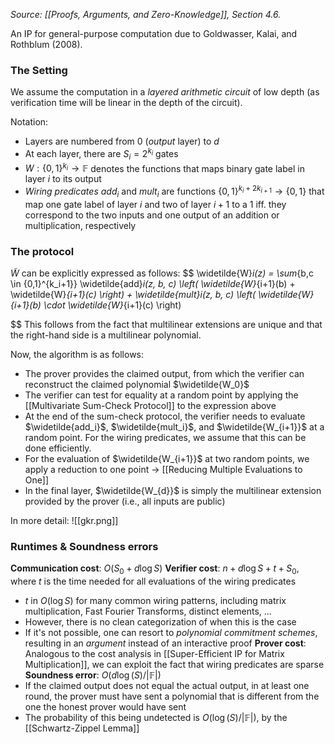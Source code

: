 *Source: [[Proofs, Arguments, and Zero-Knowledge]], Section 4.6.*

An IP for general-purpose computation due to Goldwasser, Kalai, and Rothblum (2008).
### The Setting
We assume the computation in a *layered arithmetic circuit* of low depth (as verification time will be linear in the depth of the circuit).

Notation:
- Layers are numbered from $0$ (*output* layer) to $d$
- At each layer, there are $S_i = 2^{k_i}$ gates
- $W: \{0, 1\}^{k_i} \rightarrow \mathbb{F}$ denotes the functions that maps binary gate label in layer $i$ to its output
- *Wiring predicates* $add_i$ and $mult_i$ are functions $\{0, 1\}^{k_i + 2 k_{i + 1}} \rightarrow \{0, 1\}$ that map one gate label of layer $i$ and two of layer $i + 1$ to a $1$ iff. they correspond to the two inputs and one output of an addition or multiplication, respectively
### The protocol
$\widetilde{W}$ can be explicitly expressed as follows:
$$
\widetilde{W}_i(z) = \sum_{b,c \in \{0,1\}^{k_i+1}} \widetilde{add}_i(z, b, c) \left( \widetilde{W}_{i+1}(b) + \widetilde{W}_{i+1}(c) \right) + \widetilde{mult}_i(z, b, c) \left( \widetilde{W}_{i+1}(b) \cdot \widetilde{W}_{i+1}(c) \right)

$$
This follows from the fact that multilinear extensions are unique and that the right-hand side is a multilinear polynomial.

Now, the algorithm is as follows:
- The prover provides the claimed output, from which the verifier can reconstruct the claimed polynomial $\widetilde{W_0}$
- The verifier can test for equality at a random point by applying the [[Multivariate Sum-Check Protocol]] to the expression above
- At the end of the sum-check protocol, the verifier needs to evaluate $\widetilde{add_i}$, $\widetilde{mult_i}$, and $\widetilde{W_{i+1}}$ at a random point. For the wiring predicates, we assume that this can be done efficiently.
- For the evaluation of $\widetilde{W_{i+1}}$ at two random points, we apply a reduction to one point -> [[Reducing Multiple Evaluations to One]]
- In the final layer, $\widetilde{W_{d}}$ is simply the multilinear extension provided by the prover (i.e., all inputs are public)

In more detail:
![[gkr.png]]
### Runtimes & Soundness errors
**Communication cost**: $O(S_0 + d \log S)$
**Verifier cost**: $n + d \log S + t + S_0$, where $t$ is the time needed for all evaluations of the wiring predicates
- $t$ in $O(\log S)$ for many common wiring patterns, including matrix multiplication, Fast Fourier Transforms, distinct elements, ...
- However, there is no clean categorization of when this is the case
- If it's not possible, one can resort to *polynomial commitment schemes*, resulting in an *argument* instead of an interactive proof
**Prover cost**: Analogous to the cost analysis in [[Super-Efficient IP for Matrix Multiplication]], we can exploit the fact that wiring predicates are sparse
**Soundness error**: $O(d \log(S) / |\mathbb{F}|)$
- If the claimed output does not equal the actual output, in at least one round, the prover must have sent a polynomial that is different from the one the honest prover would have sent
- The probability of this being undetected is $O(\log(S) / |\mathbb{F}|)$, by the [[Schwartz-Zippel Lemma]]